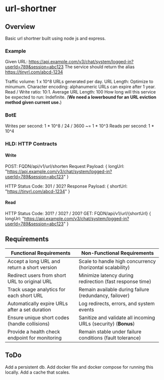 # url-shortner
## Overview
Basic url shortner built using node js and express.

### Example 
Given URL: https://api.example.com/v3/chat/system/logged-in?userId=789&session=abc123
The service should return the alias https://tinyrl.com/abcd-1234

Traffic volume: 1 x 10^8 URLs generated per day.
URL Length: Optimize to minumum.
Character encoding: alphanumeric
URLs can expire after 1 year.
Read / Write ratio: 10:1.
Average URL Length: 100
How long will this service be expected to run: Indefinite. (**We need a lowerbound for an URL eviction method given current use.**)

### BotE
Writes per second: 1 * 10^8 / 24 / 3600 ~= 1 * 10^3 
Reads per second: 1 * 10^4

### HLD: HTTP Contracts
#### Write
POST: FQDN/api/v1/url/shorten
Request Payload:
{
    longUrl: "https://api.example.com/v3/chat/system/logged-in?userId=789&session=abc123"
}

HTTP Status Code: 301 / 302?
Response Payload:
{
    shortUrl: "https://tinyrl.com/abcd-1234"
}

#### Read
HTTP Status Code: 301? / 302? / 200?
GET: FQDN/api/v1/url/{shortUrl}
{
    longUrl: "https://api.example.com/v3/chat/system/logged-in?userId=789&session=abc123"
}

## Requirements

| Functional Requirements                             | Non-Functional Requirements                              |
|-----------------------------------------------------|----------------------------------------------------------|
| Accept a long URL and return a short version        | Scale to handle high concurrency (horizontal scalability) |
| Redirect users from short URL to original URL       | Minimize latency during redirection (fast response time) |
| Track usage analytics for each short URL            | Remain available during failure (redundancy, failover)         |
| Automatically expire URLs after a set duration      | Log redirects, errors, and system events                 |
| Ensure unique short codes (handle collisions)       | Sanitize and validate all incoming URLs (security)   (**Bonus**)     |
| Provide a health check endpoint for monitoring      | Remain stable under failure conditions (fault tolerance) |




## ToDo
Add a persistent db.
Add docker file and docker compose for running this locally.
Add a cache that scales.

